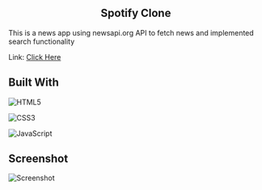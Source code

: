 <div align="center">
<h2>Spotify Clone</h2>
</div>

This is a news app using newsapi.org API to fetch news and implemented search functionality 

Link: [Click Here](https://azim-news-app.netlify.app/)

## Built With

![HTML5](https://img.shields.io/badge/html5-%23E34F26.svg?style=for-the-badge&logo=html5&logoColor=white)

![CSS3](https://img.shields.io/badge/css3-%231572B6.svg?style=for-the-badge&logo=css3&logoColor=white)

![JavaScript](https://img.shields.io/badge/javascript-%23F7DF1E.svg?style=for-the-badge&logo=javascript&logoColor=black)

## Screenshot

![Screenshot](assets/screenshot.png)
